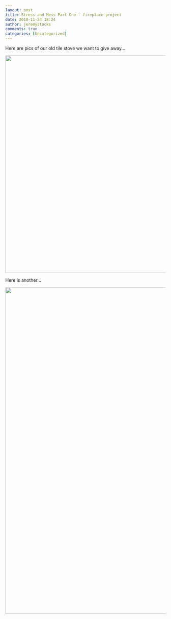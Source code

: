 ```yaml
---
layout: post
title: Stress and Mess Part One - fireplace project
date: 2010-11-24 18:24
author: jeremystocks
comments: true
categories: [Uncategorized]
---
```

Here are pics of our old tile stove we want to give away...

<a href="http://jeremystocks.files.wordpress.com/2010/11/img_5012.jpg"><img class="alignnone size-large wp-image-625" title="IMG_5012" src="http://jeremystocks.files.wordpress.com/2010/11/img_5012.jpg?w=1024" alt="" width="1024" height="682" /></a>

Here is another...

<a href="http://jeremystocks.files.wordpress.com/2010/11/img_5013.jpg"><img class="alignnone size-large wp-image-626" title="IMG_5013" src="http://jeremystocks.files.wordpress.com/2010/11/img_5013.jpg?w=682" alt="" width="682" height="1024" /></a>
